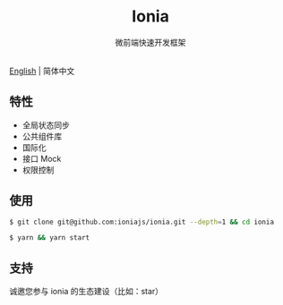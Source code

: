 <h1 align="center">Ionia</h1>

<div align="center">
微前端快速开发框架
</div>
<br/>

[English](./README.md) | 简体中文

## 特性

- 全局状态同步
- 公共组件库
- 国际化
- 接口 Mock
- 权限控制

## 使用

```bash
$ git clone git@github.com:ioniajs/ionia.git --depth=1 && cd ionia

$ yarn && yarn start
```

## 支持

诚邀您参与 ionia 的生态建设（比如：star）
